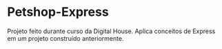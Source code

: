 # Petshop-Express
<p> Projeto feito durante curso da Digital House. Aplica conceitos de Express em um projeto construído anteriormente. </p>
